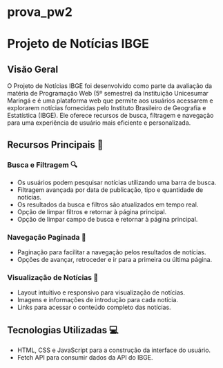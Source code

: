 # prova_pw2
# Projeto de Notícias IBGE

## Visão Geral

O Projeto de Notícias IBGE foi desenvolvido como parte da avaliação da matéria de Programação Web (5º semestre) da Instituição Unicesumar Maringá e é uma plataforma web que permite aos usuários acessarem e explorarem notícias fornecidas pelo Instituto Brasileiro de Geografia e Estatística (IBGE). Ele oferece recursos de busca, filtragem e navegação para uma experiência de usuário mais eficiente e personalizada.

## Recursos Principais 🚀

### Busca e Filtragem 🔍
- Os usuários podem pesquisar notícias utilizando uma barra de busca.
- Filtragem avançada por data de publicação, tipo e quantidade de notícias.
- Os resultados da busca e filtros são atualizados em tempo real.
- Opção de limpar filtros e retornar à página principal.
- Opção de limpar campo de busca e retornar à página principal.

### Navegação Paginada 📄
- Paginação para facilitar a navegação pelos resultados de notícias.
- Opções de avançar, retroceder e ir para a primeira ou última página.

### Visualização de Notícias 📑
- Layout intuitivo e responsivo para visualização de notícias.
- Imagens e informações de introdução para cada notícia.
- Links para acessar o conteúdo completo das notícias.

## Tecnologias Utilizadas 💻
- HTML, CSS e JavaScript para a construção da interface do usuário.
- Fetch API para consumir dados da API do IBGE.
